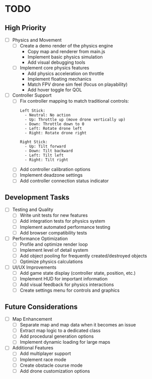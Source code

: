 # TODO

## High Priority

* [ ] Physics and Movement
  * [ ] Create a demo render of the physics engine
    * Copy map and renderer from main.js
    * Implement basic physics simulation
    * Add visual debugging tools
  * [ ] Implement core physics features
    * Add physics acceleration on throttle
    * Implement floating mechanics
    * Match FPV drone sim feel (focus on playability)
    * Add hover toggle for QOL

* [ ] Controller Support
  * [ ] Fix controller mapping to match traditional controls:
    ```
    Left Stick:
      - Neutral: No action
      - Up: Throttle up (move drone vertically up)
      - Down: Throttle down to 0
      - Left: Rotate drone left
      - Right: Rotate drone right
    
    Right Stick:
      - Up: Tilt forward
      - Down: Tilt backward
      - Left: Tilt left
      - Right: Tilt right
    ```
  * [ ] Add controller calibration options
  * [ ] Implement deadzone settings
  * [ ] Add controller connection status indicator

## Development Tasks

* [ ] Testing and Quality
  * [ ] Write unit tests for new features
  * [ ] Add integration tests for physics system
  * [ ] Implement automated performance testing
  * [ ] Add browser compatibility tests

* [ ] Performance Optimization
  * [ ] Profile and optimize render loop
  * [ ] Implement level of detail system
  * [ ] Add object pooling for frequently created/destroyed objects
  * [ ] Optimize physics calculations

* [ ] UI/UX Improvements
  * [ ] Add game state display (controller state, position, etc.)
  * [ ] Implement HUD for important information
  * [ ] Add visual feedback for physics interactions
  * [ ] Create settings menu for controls and graphics

## Future Considerations

* [ ] Map Enhancement
  * [ ] Separate map and map data when it becomes an issue
  * [ ] Extract map logic to a dedicated class
  * [ ] Add procedural generation options
  * [ ] Implement dynamic loading for large maps

* [ ] Additional Features
  * [ ] Add multiplayer support
  * [ ] Implement race mode
  * [ ] Create obstacle course mode
  * [ ] Add drone customization options
